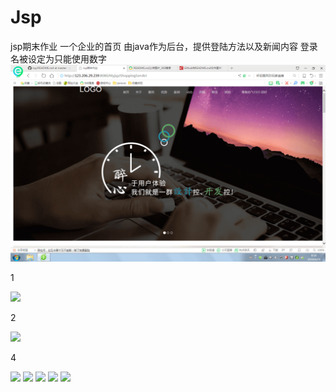 # Jsp
jsp期末作业
一个企业的首页
由java作为后台，提供登陆方法以及新闻内容
登录名被设定为只能使用数字
![](http://github.com/xyht/jsp/raw/master/imgs/1.png)

1

![](http://123.206.29.239:8080/img/2.png)


2


![](http://123.206.29.239:8080/img/3.png)



4


![](http://123.206.29.239:8080/img/4.png)
![](http://123.206.29.239:8080/img/5.png)
![](http://123.206.29.239:8080/img/6.png)
![](http://123.206.29.239:8080/img/7.png)
![](http://123.206.29.239:8080/img/8.png)
